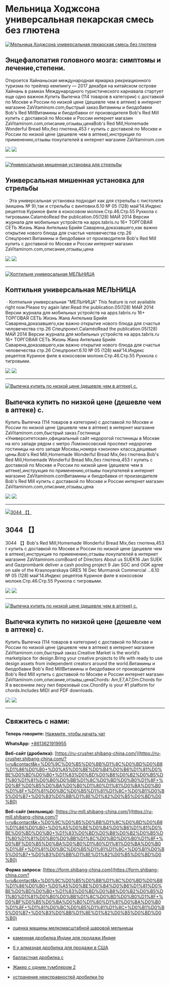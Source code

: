# Мельница Ходжсона универсальная пекарская смесь без глютена

<a href="https://swt.shibang-china.com/?l=ru&img&k=%D0%9C%D0%B5%D0%BB%D1%8C%D0%BD%D0%B8%D1%86%D0%B0+%D0%A5%D0%BE%D0%B4%D0%B6%D1%81%D0%BE%D0%BD%D0%B0+%D1%83%D0%BD%D0%B8%D0%B2%D0%B5%D1%80%D1%81%D0%B0%D0%BB%D1%8C%D0%BD%D0%B0%D1%8F+%D0%BF%D0%B5%D0%BA%D0%B0%D1%80%D1%81%D0%BA%D0%B0%D1%8F+%D1%81%D0%BC%D0%B5%D1%81%D1%8C+%D0%B1%D0%B5%D0%B7+%D0%B3%D0%BB%D1%8E%D1%82%D0%B5%D0%BD%D0%B0" target="_blank">![Мельница Ходжсона универсальная пекарская смесь без глютена](http://static.shibang-china.com/all-800x300/729.jpg)</a>

## Энцефалопатия головного мозга: симптомы и лечение,степени.
Откроется Хайнаньская международная ярмарка рекреационного туризма по трейлер кемпингу — 2017 декабря на китайском острове Хайнань в рамках Международного туристического карнавала стартует еще одно важное.Купить Выпечка (114 товаров в категории) с доставкой по Москве и России по низкой цене (дешевле чем в аптеке) в интернет магазине ZaVitaminom.com,быстрый заказ.Витамины и биодобавки Bob's Red MillВитамины и биодобавки от производителя Bob's Red Mill купить с доставкой по Москве и России интернет магазин ZaVitaminom.com,описание,отзывы,ценаBob's Red Mill,Homemade Wonderful Bread Mix,без глютена,453 г купить с доставкой по Москве и России по низкой цене (дешевле чем в аптеке),инструкция по применению,отзывы покупателей в интернет магазине ZaVitaminom.com


<a href="https://whatsapp.shibangsoft.com/WhatsApp.php" target="_blank" title="WhatsApp">![](http://static.shibang-china.com/icon/whatsapp.png)</a> <a href="https://swt.shibang-china.com/?l=ru&icon&k=%D0%9C%D0%B5%D0%BB%D1%8C%D0%BD%D0%B8%D1%86%D0%B0+%D0%A5%D0%BE%D0%B4%D0%B6%D1%81%D0%BE%D0%BD%D0%B0+%D1%83%D0%BD%D0%B8%D0%B2%D0%B5%D1%80%D1%81%D0%B0%D0%BB%D1%8C%D0%BD%D0%B0%D1%8F+%D0%BF%D0%B5%D0%BA%D0%B0%D1%80%D1%81%D0%BA%D0%B0%D1%8F+%D1%81%D0%BC%D0%B5%D1%81%D1%8C+%D0%B1%D0%B5%D0%B7+%D0%B3%D0%BB%D1%8E%D1%82%D0%B5%D0%BD%D0%B0" target="_blank">![](http://static.shibang-china.com/icon/chat-ru.png)</a>

---

<a href="https://swt.shibang-china.com/?l=ru&img&k=%D0%9C%D0%B5%D0%BB%D1%8C%D0%BD%D0%B8%D1%86%D0%B0+%D0%A5%D0%BE%D0%B4%D0%B6%D1%81%D0%BE%D0%BD%D0%B0+%D1%83%D0%BD%D0%B8%D0%B2%D0%B5%D1%80%D1%81%D0%B0%D0%BB%D1%8C%D0%BD%D0%B0%D1%8F+%D0%BF%D0%B5%D0%BA%D0%B0%D1%80%D1%81%D0%BA%D0%B0%D1%8F+%D1%81%D0%BC%D0%B5%D1%81%D1%8C+%D0%B1%D0%B5%D0%B7+%D0%B3%D0%BB%D1%8E%D1%82%D0%B5%D0%BD%D0%B0" target="_blank">![Универсальная мишенная установка для стрельбы](http://static.shibang-china.com/all-800x300/521.jpg)</a>

## Универсальная мишенная установка для стрельбы
&nbsp;&#0183;&#32;Эта универсальная установка подходит как для стрельбы с пистолета (мишень № 9),так и стрельбы с винтовки.6.10 № 05 (128) май’14.Индекс рецептов Куриное филе в кокосовом молоке.Стр.46.Стр.55 Руккола с тигровыми.Calam&#233;oRead the publication.05(128) МАЙ 2014 Версии журнала для мобильных устройств на apps.tabris.ru 16+ ТОРГОВАЯ СЕТЬ Жизнь Жана Антельма Брийя Саварена,доказавшего,как важно открытие нового блюда для счастья человечества стр.26 Спецпроект.Витамины и биодобавки от производителя Bob's Red Mill купить с доставкой по Москве и России интернет магазин ZaVitaminom.com,описание,отзывы,цена


<a href="https://whatsapp.shibangsoft.com/WhatsApp.php" target="_blank" title="WhatsApp">![](http://static.shibang-china.com/icon/whatsapp.png)</a> <a href="https://swt.shibang-china.com/?l=ru&icon&k=%D0%9C%D0%B5%D0%BB%D1%8C%D0%BD%D0%B8%D1%86%D0%B0+%D0%A5%D0%BE%D0%B4%D0%B6%D1%81%D0%BE%D0%BD%D0%B0+%D1%83%D0%BD%D0%B8%D0%B2%D0%B5%D1%80%D1%81%D0%B0%D0%BB%D1%8C%D0%BD%D0%B0%D1%8F+%D0%BF%D0%B5%D0%BA%D0%B0%D1%80%D1%81%D0%BA%D0%B0%D1%8F+%D1%81%D0%BC%D0%B5%D1%81%D1%8C+%D0%B1%D0%B5%D0%B7+%D0%B3%D0%BB%D1%8E%D1%82%D0%B5%D0%BD%D0%B0" target="_blank">![](http://static.shibang-china.com/icon/chat-ru.png)</a>

---

<a href="https://swt.shibang-china.com/?l=ru&img&k=%D0%9C%D0%B5%D0%BB%D1%8C%D0%BD%D0%B8%D1%86%D0%B0+%D0%A5%D0%BE%D0%B4%D0%B6%D1%81%D0%BE%D0%BD%D0%B0+%D1%83%D0%BD%D0%B8%D0%B2%D0%B5%D1%80%D1%81%D0%B0%D0%BB%D1%8C%D0%BD%D0%B0%D1%8F+%D0%BF%D0%B5%D0%BA%D0%B0%D1%80%D1%81%D0%BA%D0%B0%D1%8F+%D1%81%D0%BC%D0%B5%D1%81%D1%8C+%D0%B1%D0%B5%D0%B7+%D0%B3%D0%BB%D1%8E%D1%82%D0%B5%D0%BD%D0%B0" target="_blank">![Коптильня универсальная МЕЛЬНИЦА](http://static.shibang-china.com/all-800x300/129.jpg)</a>

## Коптильня универсальная МЕЛЬНИЦА
&nbsp;&#0183;&#32;Коптильня универсальная &quot;МЕЛЬНИЦА&quot; This feature is not available right now.Please try again later.Read the publication.05(128) МАЙ 2014 Версии журнала для мобильных устройств на apps.tabris.ru 16+ ТОРГОВАЯ СЕТЬ Жизнь Жана Антельма Брийя Саварена,доказавшего,как важно открытие нового блюда для счастья человечества стр.26 Спецпроект.Calam&#233;oRead the publication.05(128) МАЙ 2014 Версии журнала для мобильных устройств на apps.tabris.ru 16+ ТОРГОВАЯ СЕТЬ Жизнь Жана Антельма Брийя Саварена,доказавшего,как важно открытие нового блюда для счастья человечества стр.26 Спецпроект.6.10 № 05 (128) май’14.Индекс рецептов Куриное филе в кокосовом молоке.Стр.46.Стр.55 Руккола с тигровыми.


<a href="https://whatsapp.shibangsoft.com/WhatsApp.php" target="_blank" title="WhatsApp">![](http://static.shibang-china.com/icon/whatsapp.png)</a> <a href="https://swt.shibang-china.com/?l=ru&icon&k=%D0%9C%D0%B5%D0%BB%D1%8C%D0%BD%D0%B8%D1%86%D0%B0+%D0%A5%D0%BE%D0%B4%D0%B6%D1%81%D0%BE%D0%BD%D0%B0+%D1%83%D0%BD%D0%B8%D0%B2%D0%B5%D1%80%D1%81%D0%B0%D0%BB%D1%8C%D0%BD%D0%B0%D1%8F+%D0%BF%D0%B5%D0%BA%D0%B0%D1%80%D1%81%D0%BA%D0%B0%D1%8F+%D1%81%D0%BC%D0%B5%D1%81%D1%8C+%D0%B1%D0%B5%D0%B7+%D0%B3%D0%BB%D1%8E%D1%82%D0%B5%D0%BD%D0%B0" target="_blank">![](http://static.shibang-china.com/icon/chat-ru.png)</a>

---

<a href="https://swt.shibang-china.com/?l=ru&img&k=%D0%9C%D0%B5%D0%BB%D1%8C%D0%BD%D0%B8%D1%86%D0%B0+%D0%A5%D0%BE%D0%B4%D0%B6%D1%81%D0%BE%D0%BD%D0%B0+%D1%83%D0%BD%D0%B8%D0%B2%D0%B5%D1%80%D1%81%D0%B0%D0%BB%D1%8C%D0%BD%D0%B0%D1%8F+%D0%BF%D0%B5%D0%BA%D0%B0%D1%80%D1%81%D0%BA%D0%B0%D1%8F+%D1%81%D0%BC%D0%B5%D1%81%D1%8C+%D0%B1%D0%B5%D0%B7+%D0%B3%D0%BB%D1%8E%D1%82%D0%B5%D0%BD%D0%B0" target="_blank">![Выпечка купить по низкой цене (дешевле чем в аптеке) с.](http://static.shibang-china.com/all-800x300/573.jpg)</a>

## Выпечка купить по низкой цене (дешевле чем в аптеке) с.
Купить Выпечка (114 товаров в категории) с доставкой по Москве и России по низкой цене (дешевле чем в аптеке) в интернет магазине ZaVitaminom.com,быстрый заказ.Гостиница &#171;Университетская&#187;,официальный сайт недорогой гостиницы в Москве на юго западе рядом с метро Ломоносовский проспект недорогие гостиницы на юго западе Москвы,номера &#171;эконом&#187; класса,дешевые цены.Bob's Red Mill,Homemade Wonderful Bread Mix,без глютена.Bob's Red Mill,Homemade Wonderful Bread Mix,без глютена,453 г купить с доставкой по Москве и России по низкой цене (дешевле чем в аптеке),инструкция по применению,отзывы покупателей в интернет магазине ZaVitaminom.comВитамины и биодобавки от производителя Bob's Red Mill купить с доставкой по Москве и России интернет магазин ZaVitaminom.com,описание,отзывы,цена


<a href="https://whatsapp.shibangsoft.com/WhatsApp.php" target="_blank" title="WhatsApp">![](http://static.shibang-china.com/icon/whatsapp.png)</a> <a href="https://swt.shibang-china.com/?l=ru&icon&k=%D0%9C%D0%B5%D0%BB%D1%8C%D0%BD%D0%B8%D1%86%D0%B0+%D0%A5%D0%BE%D0%B4%D0%B6%D1%81%D0%BE%D0%BD%D0%B0+%D1%83%D0%BD%D0%B8%D0%B2%D0%B5%D1%80%D1%81%D0%B0%D0%BB%D1%8C%D0%BD%D0%B0%D1%8F+%D0%BF%D0%B5%D0%BA%D0%B0%D1%80%D1%81%D0%BA%D0%B0%D1%8F+%D1%81%D0%BC%D0%B5%D1%81%D1%8C+%D0%B1%D0%B5%D0%B7+%D0%B3%D0%BB%D1%8E%D1%82%D0%B5%D0%BD%D0%B0" target="_blank">![](http://static.shibang-china.com/icon/chat-ru.png)</a>

---

<a href="https://swt.shibang-china.com/?l=ru&img&k=%D0%9C%D0%B5%D0%BB%D1%8C%D0%BD%D0%B8%D1%86%D0%B0+%D0%A5%D0%BE%D0%B4%D0%B6%D1%81%D0%BE%D0%BD%D0%B0+%D1%83%D0%BD%D0%B8%D0%B2%D0%B5%D1%80%D1%81%D0%B0%D0%BB%D1%8C%D0%BD%D0%B0%D1%8F+%D0%BF%D0%B5%D0%BA%D0%B0%D1%80%D1%81%D0%BA%D0%B0%D1%8F+%D1%81%D0%BC%D0%B5%D1%81%D1%8C+%D0%B1%D0%B5%D0%B7+%D0%B3%D0%BB%D1%8E%D1%82%D0%B5%D0%BD%D0%B0" target="_blank">![3044 【】](http://static.shibang-china.com/all-800x300/1286.jpg)</a>

## 3044 【】
3044 【】Bob's Red Mill,Homemade Wonderful Bread Mix,без глютена,453 г купить с доставкой по Москве и России по низкой цене (дешевле чем в аптеке),инструкция по применению,отзывы покупателей в интернет магазине ZaVitaminom.comBoard of Directors About us SUEK16 Jan SUEK and Gazprombank deliver a cash pooling project 9 Jan SGС and OGK agree on sale of the Krasnoyarskaya GRES 16 Dec Murmansk Commercial …6.10 № 05 (128) май’14.Индекс рецептов Куриное филе в кокосовом молоке.Стр.46.Стр.55 Руккола с тигровыми.


<a href="https://whatsapp.shibangsoft.com/WhatsApp.php" target="_blank" title="WhatsApp">![](http://static.shibang-china.com/icon/whatsapp.png)</a> <a href="https://swt.shibang-china.com/?l=ru&icon&k=%D0%9C%D0%B5%D0%BB%D1%8C%D0%BD%D0%B8%D1%86%D0%B0+%D0%A5%D0%BE%D0%B4%D0%B6%D1%81%D0%BE%D0%BD%D0%B0+%D1%83%D0%BD%D0%B8%D0%B2%D0%B5%D1%80%D1%81%D0%B0%D0%BB%D1%8C%D0%BD%D0%B0%D1%8F+%D0%BF%D0%B5%D0%BA%D0%B0%D1%80%D1%81%D0%BA%D0%B0%D1%8F+%D1%81%D0%BC%D0%B5%D1%81%D1%8C+%D0%B1%D0%B5%D0%B7+%D0%B3%D0%BB%D1%8E%D1%82%D0%B5%D0%BD%D0%B0" target="_blank">![](http://static.shibang-china.com/icon/chat-ru.png)</a>

---

<a href="https://swt.shibang-china.com/?l=ru&img&k=%D0%9C%D0%B5%D0%BB%D1%8C%D0%BD%D0%B8%D1%86%D0%B0+%D0%A5%D0%BE%D0%B4%D0%B6%D1%81%D0%BE%D0%BD%D0%B0+%D1%83%D0%BD%D0%B8%D0%B2%D0%B5%D1%80%D1%81%D0%B0%D0%BB%D1%8C%D0%BD%D0%B0%D1%8F+%D0%BF%D0%B5%D0%BA%D0%B0%D1%80%D1%81%D0%BA%D0%B0%D1%8F+%D1%81%D0%BC%D0%B5%D1%81%D1%8C+%D0%B1%D0%B5%D0%B7+%D0%B3%D0%BB%D1%8E%D1%82%D0%B5%D0%BD%D0%B0" target="_blank">![Выпечка купить по низкой цене (дешевле чем в аптеке) с.](http://static.shibang-china.com/all-800x300/161.jpg)</a>

## Выпечка купить по низкой цене (дешевле чем в аптеке) с.
Купить Выпечка (114 товаров в категории) с доставкой по Москве и России по низкой цене (дешевле чем в аптеке) в интернет магазине ZaVitaminom.com,быстрый заказ.Creative Market is the world’s marketplace for design.Bring your creative projects to life with ready to use design assets from independent creators around the world.Витамины и биодобавки Bob's Red MillВитамины и биодобавки от производителя Bob's Red Mill купить с доставкой по Москве и России интернет магазин ZaVitaminom.com,описание,отзывы,ценаChords: Am,E7,A7,Dm.Chords for Я в весеннем лесу пил березовый сок.Chordify is your #1 platform for chords.Includes MIDI and PDF downloads.


<a href="https://whatsapp.shibangsoft.com/WhatsApp.php" target="_blank" title="WhatsApp">![](http://static.shibang-china.com/icon/whatsapp.png)</a> <a href="https://swt.shibang-china.com/?l=ru&icon&k=%D0%9C%D0%B5%D0%BB%D1%8C%D0%BD%D0%B8%D1%86%D0%B0+%D0%A5%D0%BE%D0%B4%D0%B6%D1%81%D0%BE%D0%BD%D0%B0+%D1%83%D0%BD%D0%B8%D0%B2%D0%B5%D1%80%D1%81%D0%B0%D0%BB%D1%8C%D0%BD%D0%B0%D1%8F+%D0%BF%D0%B5%D0%BA%D0%B0%D1%80%D1%81%D0%BA%D0%B0%D1%8F+%D1%81%D0%BC%D0%B5%D1%81%D1%8C+%D0%B1%D0%B5%D0%B7+%D0%B3%D0%BB%D1%8E%D1%82%D0%B5%D0%BD%D0%B0" target="_blank">![](http://static.shibang-china.com/icon/chat-ru.png)</a>

---
## Свяжитесь с нами:

**Теперь говорите:** [Нажмите, чтобы начать чат](https://swt.shibang-china.com?l=ru&contact&k=%D0%9C%D0%B5%D0%BB%D1%8C%D0%BD%D0%B8%D1%86%D0%B0+%D0%A5%D0%BE%D0%B4%D0%B6%D1%81%D0%BE%D0%BD%D0%B0+%D1%83%D0%BD%D0%B8%D0%B2%D0%B5%D1%80%D1%81%D0%B0%D0%BB%D1%8C%D0%BD%D0%B0%D1%8F+%D0%BF%D0%B5%D0%BA%D0%B0%D1%80%D1%81%D0%BA%D0%B0%D1%8F+%D1%81%D0%BC%D0%B5%D1%81%D1%8C+%D0%B1%D0%B5%D0%B7+%D0%B3%D0%BB%D1%8E%D1%82%D0%B5%D0%BD%D0%B0)

**WhatsApp:**  [+8613621919955](https://whatsapp.shibangsoft.com/WhatsApp.php)

**Веб-сайт (дробилка):** [https://ru-crusher.shibang-china.com/](https://ru-crusher.shibang-china.com/?l=ru&contact&k=%D0%9C%D0%B5%D0%BB%D1%8C%D0%BD%D0%B8%D1%86%D0%B0+%D0%A5%D0%BE%D0%B4%D0%B6%D1%81%D0%BE%D0%BD%D0%B0+%D1%83%D0%BD%D0%B8%D0%B2%D0%B5%D1%80%D1%81%D0%B0%D0%BB%D1%8C%D0%BD%D0%B0%D1%8F+%D0%BF%D0%B5%D0%BA%D0%B0%D1%80%D1%81%D0%BA%D0%B0%D1%8F+%D1%81%D0%BC%D0%B5%D1%81%D1%8C+%D0%B1%D0%B5%D0%B7+%D0%B3%D0%BB%D1%8E%D1%82%D0%B5%D0%BD%D0%B0)

**Веб-сайт (мельница):** [https://ru-mill.shibang-china.com/](https://ru-mill.shibang-china.com/?l=ru&contact&k=%D0%9C%D0%B5%D0%BB%D1%8C%D0%BD%D0%B8%D1%86%D0%B0+%D0%A5%D0%BE%D0%B4%D0%B6%D1%81%D0%BE%D0%BD%D0%B0+%D1%83%D0%BD%D0%B8%D0%B2%D0%B5%D1%80%D1%81%D0%B0%D0%BB%D1%8C%D0%BD%D0%B0%D1%8F+%D0%BF%D0%B5%D0%BA%D0%B0%D1%80%D1%81%D0%BA%D0%B0%D1%8F+%D1%81%D0%BC%D0%B5%D1%81%D1%8C+%D0%B1%D0%B5%D0%B7+%D0%B3%D0%BB%D1%8E%D1%82%D0%B5%D0%BD%D0%B0)

**Форма запроса:** [https://form.shibang-china.com](https://form.shibang-china.com?l=ru&contact&k=%D0%9C%D0%B5%D0%BB%D1%8C%D0%BD%D0%B8%D1%86%D0%B0+%D0%A5%D0%BE%D0%B4%D0%B6%D1%81%D0%BE%D0%BD%D0%B0+%D1%83%D0%BD%D0%B8%D0%B2%D0%B5%D1%80%D1%81%D0%B0%D0%BB%D1%8C%D0%BD%D0%B0%D1%8F+%D0%BF%D0%B5%D0%BA%D0%B0%D1%80%D1%81%D0%BA%D0%B0%D1%8F+%D1%81%D0%BC%D0%B5%D1%81%D1%8C+%D0%B1%D0%B5%D0%B7+%D0%B3%D0%BB%D1%8E%D1%82%D0%B5%D0%BD%D0%B0)

* [оценка машины мелкомасштабной шаровой мельницы](../134/%D0%BE%D1%86%D0%B5%D0%BD%D0%BA%D0%B0%20%D0%BC%D0%B0%D1%88%D0%B8%D0%BD%D1%8B%20%D0%BC%D0%B5%D0%BB%D0%BA%D0%BE%D0%BC%D0%B0%D1%81%D1%88%D1%82%D0%B0%D0%B1%D0%BD%D0%BE%D0%B9%20%D1%88%D0%B0%D1%80%D0%BE%D0%B2%D0%BE%D0%B9%20%D0%BC%D0%B5%D0%BB%D1%8C%D0%BD%D0%B8%D1%86%D1%8B.md)

* [каменная дробилка Индии для продажи Индия](../131/%D0%BA%D0%B0%D0%BC%D0%B5%D0%BD%D0%BD%D0%B0%D1%8F%20%D0%B4%D1%80%D0%BE%D0%B1%D0%B8%D0%BB%D0%BA%D0%B0%20%D0%98%D0%BD%D0%B4%D0%B8%D0%B8%20%D0%B4%D0%BB%D1%8F%20%D0%BF%D1%80%D0%BE%D0%B4%D0%B0%D0%B6%D0%B8%20%D0%98%D0%BD%D0%B4%D0%B8%D1%8F.md)

* [б  у алмазная дробилка для продажи в США](../134/%D0%B1%20%20%D1%83%20%D0%B0%D0%BB%D0%BC%D0%B0%D0%B7%D0%BD%D0%B0%D1%8F%20%D0%B4%D1%80%D0%BE%D0%B1%D0%B8%D0%BB%D0%BA%D0%B0%20%D0%B4%D0%BB%D1%8F%20%D0%BF%D1%80%D0%BE%D0%B4%D0%B0%D0%B6%D0%B8%20%D0%B2%20%D0%A1%D0%A8%D0%90.md)

* [балластная дробилка с](../131/%D0%B1%D0%B0%D0%BB%D0%BB%D0%B0%D1%81%D1%82%D0%BD%D0%B0%D1%8F%20%D0%B4%D1%80%D0%BE%D0%B1%D0%B8%D0%BB%D0%BA%D0%B0%20%D1%81.md)

* [Жакер с одним тумблером 2](../133/%D0%96%D0%B0%D0%BA%D0%B5%D1%80%20%D1%81%20%D0%BE%D0%B4%D0%BD%D0%B8%D0%BC%20%D1%82%D1%83%D0%BC%D0%B1%D0%BB%D0%B5%D1%80%D0%BE%D0%BC%202.md)

* [устранение неисправностей дробилки hp](../133/%D1%83%D1%81%D1%82%D1%80%D0%B0%D0%BD%D0%B5%D0%BD%D0%B8%D0%B5%20%D0%BD%D0%B5%D0%B8%D1%81%D0%BF%D1%80%D0%B0%D0%B2%D0%BD%D0%BE%D1%81%D1%82%D0%B5%D0%B9%20%D0%B4%D1%80%D0%BE%D0%B1%D0%B8%D0%BB%D0%BA%D0%B8%20hp.md)